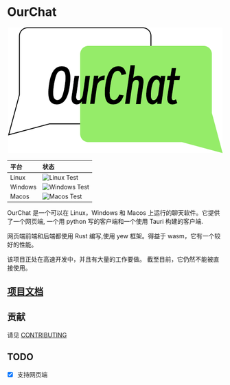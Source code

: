# OurChat

<!-- markdownlint-disable MD033 -->
<div style="text-align: center;">
    <img src="./resource/logo.png" alt="OurChat_logo" />
</div>
<!-- markdownlint-enable MD033 -->

| 平台    | 状态                                                                                                   |
| :------ | :----------------------------------------------------------------------------------------------------- |
| Linux   | ![Linux Test](https://img.shields.io/github/actions/workflow/status/skyuoi/ourchat/rust_linux.yml)     |
| Windows | ![Windows Test](https://img.shields.io/github/actions/workflow/status/skyuoi/ourchat/rust_windows.yml) |
| Macos   | ![Macos Test](https://img.shields.io/github/actions/workflow/status/skyuoi/ourchat/rust_macos.yml)     |

OurChat 是一个可以在 Linux，Windows 和 Macos 上运行的聊天软件。它提供了一个网页端, 一个用 python 写的客户端和一个使用 Tauri 构建的客户端.

网页端前端和后端都使用 Rust 编写,使用 yew 框架。得益于 wasm，它有一个较好的性能。

该项目正处在高速开发中，并且有大量的工作要做。 截至目前，它仍然不能被直接使用。

## [项目文档](http://ourchat-docs.rtfd.io/)

## 贡献

请见 [CONTRIBUTING](CONTRIBUTING-zh.md)

## TODO

- [x] 支持网页端

